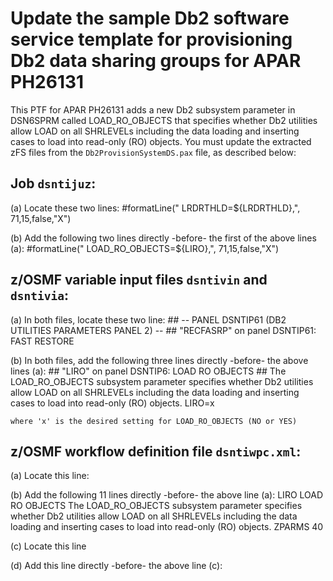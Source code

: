 # Update the sample Db2 software service template for provisioning Db2 data sharing groups for APAR PH26131

 This PTF for APAR PH26131 adds a new Db2 subsystem parameter in DSN6SPRM called LOAD_RO_OBJECTS that specifies whether Db2 utilities allow LOAD on all SHRLEVELs including the data loading and inserting cases to load into read-only (RO) objects. You must update the extracted zFS files from the `Db2ProvisionSystemDS.pax` file, as described below:

## Job `dsntijuz`:

(a) Locate these two lines:
    #formatLine("               LRDRTHLD=${LRDRTHLD},", 
                71,15,false,"X")

(b) Add the following two lines directly -before- the first of the above lines (a):
    #formatLine("               LOAD_RO_OBJECTS=${LIRO},", 
                71,15,false,"X") 

## z/OSMF variable input files `dsntivin` and `dsntivia`: 

(a) In both files, locate these two line:
    ## -- PANEL DSNTIP61 (DB2 UTILITIES PARAMETERS PANEL 2) --
    ## "RECFASRP" on panel DSNTIP61: FAST RESTORE 

(b) In both files, add the following three lines directly -before- the above lines (a):
    ## "LIRO" on panel DSNTIP6: LOAD RO OBJECTS
    ## The LOAD_RO_OBJECTS subsystem parameter specifies whether Db2 utilities allow LOAD on all SHRLEVELs including the data loading and inserting cases to load into read-only (RO) objects.
    LIRO=x

    where 'x' is the desired setting for LOAD_RO_OBJECTS (NO or YES)

## z/OSMF workflow definition file `dsntiwpc.xml`:

(a) Locate this line: 
    <variable name="LOBINLEN" scope="instance">

(b) Add the following 11 lines directly -before- the above line (a):
    <variable name="LIRO" scope="instance">
    <label>LIRO</label>
    <abstract>LOAD RO OBJECTS</abstract>
    <description>
    The LOAD_RO_OBJECTS subsystem parameter specifies whether Db2 utilities allow LOAD on all SHRLEVELs including the data loading and inserting cases to load into read-only (RO) objects.
    </description>
    <category>ZPARMS</category>
    <string>
    <maxLength>40</maxLength>
    </string>
    </variable>

(c) Locate this line
    <variableValue name="LOBINLEN" scope="instance" required="false" noPromptIfSet="true"></variableValue>

(d) Add this line directly -before- the above line (c):
    <variableValue name="LIRO" scope="instance" required="false" noPromptIfSet="true"></variableValue>


